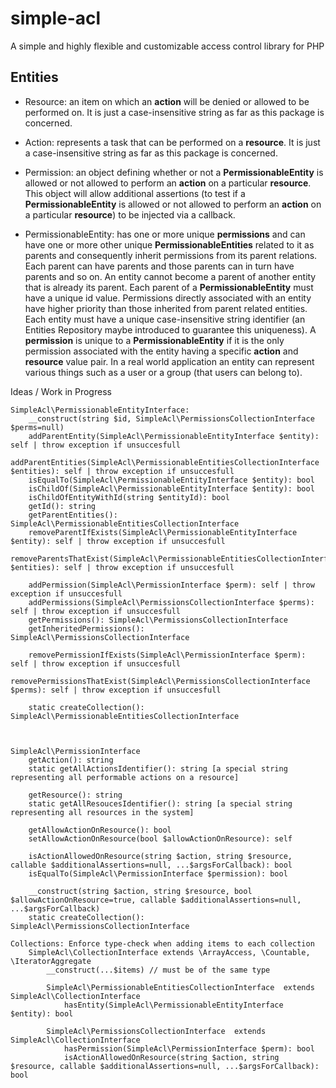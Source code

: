 # simple-acl
A simple and highly flexible and customizable access control library for PHP 

Entities
----------
* Resource: an item on which an **action** will be denied or allowed to be performed on.
It is just a case-insensitive string as far as this package is concerned.

* Action: represents a task that can be performed on a **resource**. 
It is just a case-insensitive string as far as this package is concerned.

* Permission: an object defining whether or not a **PermissionableEntity** 
is allowed or not allowed to perform an **action** on a particular **resource**.
This object will allow additional assertions (to test if a **PermissionableEntity**
 is allowed or not allowed to perform an **action** on a particular **resource**) to 
 be injected via a callback.

* PermissionableEntity: has one or more unique **permissions** and can have one or more other unique 
**PermissionableEntities** related to it as parents and consequently inherit permissions from its parent 
relations. Each parent can have parents and those parents can in turn have parents and so on. An entity 
cannot become a parent of another entity that is already its parent. Each parent of a **PermissionableEntity** 
must have a unique id value. Permissions directly associated with an entity have higher priority than those 
inherited from parent related entities. Each entity must have a unique case-insensitive string identifier (an
Entities Repository maybe introduced to guarantee this uniqueness). A **permission** is unique to a 
**PermissionableEntity** if it is the only permission associated with the entity having a specific 
**action** and **resource** value pair. In a real world application an entity can represent various 
things such as a user or a group (that users can belong to).
 


Ideas / Work in Progress

```
SimpleAcl\PermissionableEntityInterface:
	__construct(string $id, SimpleAcl\PermissionsCollectionInterface $perms=null)
    addParentEntity(SimpleAcl\PermissionableEntityInterface $entity): self | throw exception if unsuccesfull
    addParentEntities(SimpleAcl\PermissionableEntitiesCollectionInterface $entities): self | throw exception if unsuccesfull
	isEqualTo(SimpleAcl\PermissionableEntityInterface $entity): bool
    isChildOf(SimpleAcl\PermissionableEntityInterface $entity): bool
    isChildOfEntityWithId(string $entityId): bool
	getId(): string
	getParentEntities(): SimpleAcl\PermissionableEntitiesCollectionInterface
    removeParentIfExists(SimpleAcl\PermissionableEntityInterface $entity): self | throw exception if unsuccesfull
    removeParentsThatExist(SimpleAcl\PermissionableEntitiesCollectionInterface $entities): self | throw exception if unsuccesfull

    addPermission(SimpleAcl\PermissionInterface $perm): self | throw exception if unsuccesfull
    addPermissions(SimpleAcl\PermissionsCollectionInterface $perms): self | throw exception if unsuccesfull
    getPermissions(): SimpleAcl\PermissionsCollectionInterface
    getInheritedPermissions(): SimpleAcl\PermissionsCollectionInterface
     
    removePermissionIfExists(SimpleAcl\PermissionInterface $perm): self | throw exception if unsuccesfull
    removePermissionsThatExist(SimpleAcl\PermissionsCollectionInterface $perms): self | throw exception if unsuccesfull
	
	static createCollection(): SimpleAcl\PermissionableEntitiesCollectionInterface



SimpleAcl\PermissionInterface
    getAction(): string
    static getAllActionsIdentifier(): string [a special string representing all performable actions on a resource]

    getResource(): string
    static getAllResoucesIdentifier(): string [a special string representing all resources in the system]

    getAllowActionOnResource(): bool
	setAllowActionOnResource(bool $allowActionOnResource): self
	
	isActionAllowedOnResource(string $action, string $resource, callable $additionalAssertions=null, ...$argsForCallback): bool
	isEqualTo(SimpleAcl\PermissionInterface $permission): bool

    __construct(string $action, string $resource, bool $allowActionOnResource=true, callable $additionalAssertions=null, ...$argsForCallback)
	static createCollection(): SimpleAcl\PermissionsCollectionInterface

Collections: Enforce type-check when adding items to each collection
    SimpleAcl\CollectionInterface extends \ArrayAccess, \Countable, \IteratorAggregate
		__construct(...$items) // must be of the same type
	
        SimpleAcl\PermissionableEntitiesCollectionInterface  extends SimpleAcl\CollectionInterface
			hasEntity(SimpleAcl\PermissionableEntityInterface $entity): bool 
			
        SimpleAcl\PermissionsCollectionInterface  extends SimpleAcl\CollectionInterface
			hasPermission(SimpleAcl\PermissionInterface $perm): bool 
			isActionAllowedOnResource(string $action, string $resource, callable $additionalAssertions=null, ...$argsForCallback): bool
```
